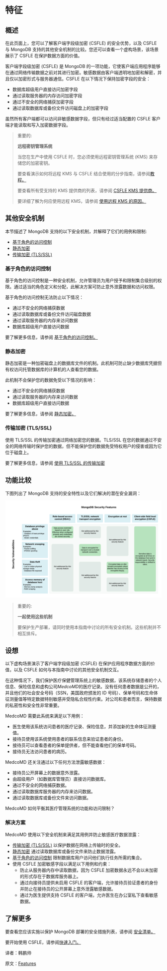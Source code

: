 # 特征

## 概述

在此页面上，您可以了解客户端字段级加密 (CSFLE) 的安全优势，以及 CSFLE 与 MongoDB 支持的其他安全机制的比较。您还可以查看一个虚构场景，该场景展示了 CSFLE 在保护数据方面的价值。

客户端字段级加密 (CSFLE) 是 MongoDB 的一项功能，它使客户端应用程序能够在通过网络传输数据之前对其进行加密。敏感数据由客户端透明地加密和解密，并且仅以加密形式与服务器通信。CSFLE 在以下情况下保持加密字段的安全：

- 数据库超级用户直接访问加密字段
- 通过读取服务器的内存访问加密字段
- 通过不安全的网络捕获加密字段
- 通过读取数据库或备份文件访问磁盘上的加密字段

虽然所有客户端都可以访问非敏感数据字段，但只有经过适当配置的 CSFLE 客户端才能读取和写入加密数据字段。

> 重要的:
>
> **远程密钥管理系统**
>
> 当您在生产中使用 CSFLE 时，您必须使用远程密钥管理系统 (KMS) 来存储您的加密密钥。
>
> 要查看演示如何将远程 KMS 与 CSFLE 结合使用的分步指南，请参阅[教程。](https://www.mongodb.com/docs/manual/core/csfle/tutorials/#std-label-csfle-tutorial-automatic-encryption)
>
> 要查看所有受支持的 KMS 提供商的列表，请参阅 [CSFLE KMS 提供商。](https://www.mongodb.com/docs/manual/core/csfle/reference/kms-providers/#std-label-csfle-reference-kms-providers)
>
> 要详细了解为何应使用远程 KMS，请参阅 [使用远程 KMS 的原因。](https://www.mongodb.com/docs/manual/core/csfle/fundamentals/manage-keys/#std-label-csfle-reasons-to-use-remote-kms)

## 其他安全机制

本节描述了 MongoDB 支持的以下安全机制，并解释了它们的用例和限制:

- [基于角色的访问控制](https://www.mongodb.com/docs/manual/core/csfle/features/#std-label-csfle-features-role-based-access-control)
- [静态加密](https://www.mongodb.com/docs/manual/core/csfle/features/#std-label-csfle-features-encryption-at-rest)
- [传输加密 (TLS/SSL)](https://www.mongodb.com/docs/manual/core/csfle/features/#std-label-csfle-features-transport-encryption)

### 基于角色的访问控制

基于角色的访问控制是一种安全机制，允许管理员为用户授予和限制集合级别的权限。通过适当的角色定义和分配，此解决方案可防止意外泄露数据和访问权限。

基于角色的访问控制无法防止以下情况：

- 通过不安全的网络捕获数据
- 通过读取数据库或备份文件访问磁盘数据
- 通过读取服务器的内存来访问数据
- 数据库超级用户直接访问数据

要了解更多信息，请参阅 [基于角色的访问控制。](https://www.mongodb.com/docs/manual/core/authorization/)

### 静态加密

静态加密是一种加密磁盘上的数据库文件的机制。此机制可防止缺少数据库凭据但有权访问托管数据库的计算机的人查看您的数据。

此机制不会保护您的数据免受以下情况的影响：

- 通过不安全的网络捕获数据
- 通过读取服务器的内存来访问数据
- 数据库超级用户直接访问数据

要了解更多信息，请参阅 [静态加密。](https://www.mongodb.com/docs/manual/core/security-encryption-at-rest/)

### 传输加密 (TLS/SSL)

使用 TLS/SSL 的传输加密通过网络加密您的数据。TLS/SSL 在您的数据通过不安全的网络传输时保护您的数据，但不能保护您的数据免受特权用户的侵害或因为它位于磁盘上。

要了解更多信息，请参阅 [使用 TLS/SSL 的传输加密](https://www.mongodb.com/docs/manual/core/security-transport-encryption/)

## 功能比较

下图列出了 MongoDB 支持的安全特性以及它们解决的潜在安全漏洞：

![mongdb支持的安全特性及解决的安全漏洞表](../../../../images/features-01.png)

> 重要的:
>
> **一起使用这些机制**
>
> 要保护生产部署，请同时使用本指南中讨论的所有安全机制。这些机制并不相互排斥。

## 设想

以下虚构场景演示了客户端字段级加密 (CSFLE) 在保护应用程序数据方面的价值，以及 CSFLE 如何与本指南中讨论的其他安全机制交互。

在这种情况下，我们保护医疗保健管理系统上的敏感数据，该系统存储患者的个人信息、保险信息和虚构公司*MedcoMD*的医疗记录。没有任何患者数据是公开的，并且他们的社会安全号码（SSN，美国政府颁发的 ID 号码）、保单号码和生命体征测量值等特定数据特别敏感并受隐私合规性约束。对公司和患者而言，保持数据的私密性和安全性非常重要。

MedcoMD 需要此系统来满足以下用例：

- 医生使用该系统访问患者的医疗记录、保险信息，并添加新的生命体征测量值。
- 接待员使用该系统使用患者的联系信息来验证患者的身份。
- 接待员可以查看患者的保单提供者，但不能查看他们的保单号码。
- 接待员无法访问患者的病历。

MedcoMD 还关注通过以下任何方法泄露敏感数据：

- 接待员公开屏幕上的数据意外泄露。
- 由超级用户（如数据库管理员）直接访问数据库。
- 通过不安全的网络捕获数据。
- 通过读取数据库服务器的内存来访问数据。
- 通过读取数据库或备份文件来访问数据。

MedcoMD 如何平衡其医疗管理系统的功能和访问限制？

### 解决方案

MedcoMD 使用以下安全机制来满足其用例并防止敏感医疗数据泄露：

- [传输加密 (TLS/SSL)](https://www.mongodb.com/docs/manual/core/csfle/features/#std-label-csfle-features-transport-encryption) 以保护数据在网络上传输时的安全。
- [静态加密](https://www.mongodb.com/docs/manual/core/csfle/features/#std-label-csfle-features-encryption-at-rest) 通过读取数据库或备份文件来防止数据泄露。
- [基于角色的访问控制](https://www.mongodb.com/docs/manual/core/csfle/features/#std-label-csfle-features-role-based-access-control) 限制数据库用户访问他们执行任务所需的集合。
- 使用 CSFLE 加密敏感字段以满足以下用例和约束：
  * 防止从服务器内存中读取数据，因为 CSFLE 加密数据永远不会以未加密的形式存在于数据库服务器上。
  * 通过向接待员提供未启用 CSFLE 的客户端，允许接待员验证患者的身份并防止在接待员的公开屏幕上意外泄露敏感数据。
  * 通过为医生提供支持 CSFLE 的客户端，允许医生在办公室私下查看敏感数据。

## 了解更多

要查看您应该实施以保护 MongoDB 部署的安全措施列表，请参阅 [安全清单。](https://www.mongodb.com/docs/manual/administration/security-checklist/)

要开始使用 CSFLE，请参阅[快速入门。](https://www.mongodb.com/docs/manual/core/csfle/quick-start/#std-label-csfle-quick-start)







译者：韩鹏帅

原文：[Features](https://www.mongodb.com/docs/manual/core/csfle/features/)